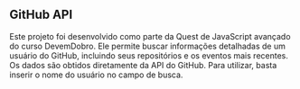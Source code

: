 ## GitHub API

Este projeto foi desenvolvido como parte da Quest de JavaScript avançado do curso DevemDobro. Ele permite buscar informações detalhadas de um usuário do GitHub, incluindo seus repositórios e os eventos mais recentes. Os dados são obtidos diretamente da API do GitHub. Para utilizar, basta inserir o nome do usuário no campo de busca.
